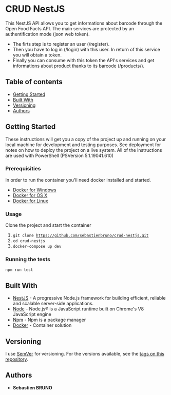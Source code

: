 # CRUD NestJS

This NestJS API allows you to get informations about barcode through the Open Food Facts API.
The main services are protected by an authentification mode (json web token). 
* The firts step is to register an user (/register). 
* Then you have to log in (/login) with this user. In return of this service you will obtain a token. 
* Finally you can consume with this token the API's services and get informations about product thanks to its barcode (/products/<barcode>). 


## Table of contents

- [Getting Started](#getting-started)
- [Built With](#built-with)
- [Versioning](#versioning)
- [Authors](#authors)

## Getting Started

These instructions will get you a copy of the project up and running on your local machine for development and testing purposes. See deployment for notes on how to deploy the project on a live system.
All of the instructions are used with PowerShell (PSVersion 5.1.19041.610)

### Prerequisities

In order to run the container you'll need docker installed and started.

* [Docker for Windows](https://docs.docker.com/windows/started)
* [Docker for OS X](https://docs.docker.com/mac/started/)
* [Docker for Linux](https://docs.docker.com/linux/started/)

### Usage

Clone the project and start the container
1. <code>git clone https://github.com/sebastienbruno/crud-nestjs.git</code>
2. <code>cd crud-nestjs</code>
3. <code>docker-compose up dev</code>

### Running the tests

<code>npm run test</code>

## Built With

* [NestJS](https://nestjs.com/) - A progressive Node.js framework for building efficient, reliable and scalable server-side applications.
* [Node](https://nodejs.org/en/) - Node.js® is a JavaScript runtime built on Chrome's V8 JavaScript engine
* [Npm](https://www.npmjs.com/) - Npm is a package manager
* [Docker](https://www.docker.com/) - Container solution


## Versioning

I use [SemVer](http://semver.org/) for versioning. For the versions available, see the [tags on this repository](https://github.com/sebastienbruno/crud-nestjs/tags). 

## Authors

* **Sebastien BRUNO**
